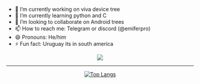 - 🔭 I’m currently working on viva device tree
- 🌱 I’m currently learning python and C
- 👯 I’m looking to collaborate on Android trees
- 📫 How to reach me: Telegram or discord (@emiferpro)
- 😄 Pronouns: He/him
- ⚡ Fun fact: Uruguay its in south america

<div align="center">
    <img src="https://github-readme-stats.vercel.app/api?username=Emiferpro&show_icons=true&theme=vision-friendly-dark">

---
[![Top Langs](https://github-readme-stats.vercel.app/api/top-langs/?username=Emiferpro&layout=compact&theme=vision-friendly-dark)](https://github.com/anuraghazra/github-readme-stats)
</div>
